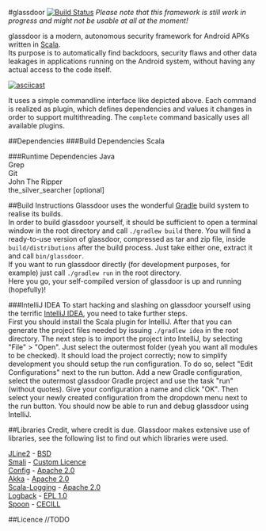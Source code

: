 #glassdoor [![Build Status](https://travis-ci.org/fschrofner/glassdoor.svg?branch=master)](https://travis-ci.org/fschrofner/glassdoor)
*Please note that this framework is still work in progress and might not be usable at all at the moment!*  

glassdoor is a modern, autonomous security framework for Android APKs written in [Scala](http://scala-lang.org/).  
Its purpose is to automatically find backdoors, security flaws and other data leakages in applications running on the Android system, without having any actual access to the code itself.

[![asciicast](https://asciinema.org/a/70clw1ccnwzl1f0aad4byi26x.png)](https://asciinema.org/a/70clw1ccnwzl1f0aad4byi26x)  

It uses a simple commandline interface like depicted above. Each command is realized as plugin, which defines dependencies and values it changes in order to support multithreading. The `complete` command basically uses all available plugins.  

##Dependencies
###Build Dependencies
Scala

###Runtime Dependencies
Java  
Grep  
Git  
John The Ripper  
the_silver_searcher [optional]

##Build Instructions
Glassdoor uses the wonderful [Gradle](https://gradle.org/) build system to realise its builds.  
In order to build glassdoor yourself, it should be sufficient to open a terminal window in the root directory and call `./gradlew build` there. You will find a ready-to-use version of glassdoor, compressed as tar and zip file, inside `build/distributions` after the build process. Just take either one, extract it and call `bin/glassdoor`.  
If you want to run glassdoor directly (for development purposes, for example) just call `./gradlew run` in the root directory.  
Here you go, your self-compiled version of glassdoor is up and running (hopefully)!

###IntelliJ IDEA
To start hacking and slashing on glassdoor yourself using the terrific [IntelliJ IDEA](https://www.jetbrains.com/idea/), you need to take further steps.  
First you should install the Scala plugin for IntelliJ. After that you can generate the project files needed by issuing `./gradlew idea` in the root directory.
The next step is to import the project into IntelliJ, by selecting "File" > "Open". Just select the outermost folder (yeah you want all modules to be checked).
It should load the project correctly; now to simplify development you should setup the run configuration. To do so, select "Edit Configurations" next to the run button.
Add a new Gradle configuration, select the outermost glassdoor Gradle project and use the task "run" (without quotes). Give your configuration a name and click "OK".
Then select your newly created configuration from the dropdown menu next to the run button. You should now be able to run and debug glassdoor using IntelliJ.

##Libraries
Credit, where credit is due. Glassdoor makes extensive use of libraries, see the following list to find out which libraries were used.

[JLine2](https://github.com/jline/jline2) - [BSD](https://opensource.org/licenses/bsd-license)  
[Smali](https://github.com/JesusFreke/smali) - [Custom Licence](https://github.com/JesusFreke/smali/blob/master/NOTICE)  
[Config](https://github.com/typesafehub/config) - [Apache 2.0](https://opensource.org/licenses/Apache-2.0)  
[Akka](https://github.com/akka/akka) - [Apache 2.0](https://opensource.org/licenses/Apache-2.0)  
[Scala-Logging](https://github.com/typesafehub/scala-logging) - [Apache 2.0](https://opensource.org/licenses/Apache-2.0)  
[Logback](https://github.com/qos-ch/logback) - [EPL 1.0](https://opensource.org/licenses/EPL-1.0)  
[Spoon](https://github.com/INRIA/spoon) - [CECILL](https://opensource.org/licenses/CECILL-2.1)  

##Licence
//TODO
